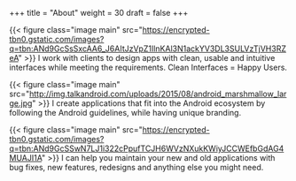 +++
title = "About"
weight = 30
draft = false
+++

{{< figure class="image main" src="https://encrypted-tbn0.gstatic.com/images?q=tbn:ANd9GcSsSxcAA6_J6AItJzVpZ1IlnKAl3N1ackYV3DL3SULVzTjVH3RZeA" >}}
I work with clients to design apps with clean, usable and intuitive interfaces while meeting the requirements. Clean Interfaces = Happy Users.

{{< figure class="image main" src="http://img.talkandroid.com/uploads/2015/08/android_marshmallow_large.jpg" >}}
I create applications that fit into the Android ecosystem by following the Android guidelines, while having unique branding.

{{< figure class="image main" src="https://encrypted-tbn0.gstatic.com/images?q=tbn:ANd9GcSSwN7LJ1i322cPpufTCJH6WVzNXukKWiyJCCWEfbGdAG4MUAJI1A" >}}
I can help you maintain your new and old applications with bug fixes, new features, redesigns and anything else you might need.
